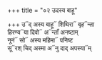 +++
title = "०२ उदस्य बाहू"

+++
उ᳓द् अस्य बाहू᳓ शिथिरा᳓ बृह᳓न्ता  
हिरण्य᳓या दिवो᳓ अ᳓न्ताँ अनष्टाम्  
नूनं᳓ सो᳓ अस्य महिमा᳓ पनिष्ट  
सू᳓रश् चिद् अस्मा अ᳓नु दाद् अपस्या᳓म्